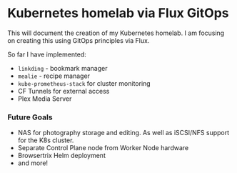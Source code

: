 # Kubernetes homelab via Flux GitOps

This will document the creation of my Kubernetes homelab. I am focusing on creating this using GitOps principles via Flux. 

So far I have implemented:
- `linkding` - bookmark manager
- `mealie` - recipe manager
- `kube-prometheus-stack` for cluster monitoring
- CF Tunnels for external access
- Plex Media Server

### Future Goals
- NAS for photography storage and editing. As well as iSCSI/NFS support for the K8s cluster.
- Separate Control Plane node from Worker Node hardware
- Browsertrix Helm deployment
- and more!
